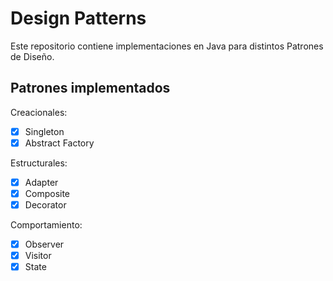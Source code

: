 # Design Patterns
Este repositorio contiene implementaciones en Java para distintos Patrones de Diseño.

## Patrones implementados
Creacionales:
- [x] Singleton
- [x] Abstract Factory

Estructurales:
- [x] Adapter
- [x] Composite
- [x] Decorator

Comportamiento:
- [x] Observer
- [x] Visitor
- [x] State